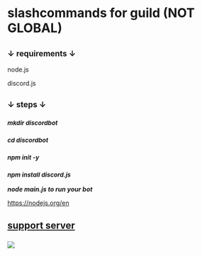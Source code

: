 # slashcommands for guild (NOT GLOBAL)

## <sub>↓ requirements ↓<sub>

node.js

discord.js

## <sub>↓ steps ↓<sub>

### <sup>***mkdir discordbot<sup>*** ###

### <sup>***cd discordbot<sup>*** ###

### <sup>***npm init -y<sup>*** ###

### ***<sup>npm install discord.js<sup>*** ###

***node main.js to run your bot***

https://nodejs.org/en

## **[support server](https://discord.gg/YG6MxSNm38)**

### ![](https://cdn.discordapp.com/attachments/1242055520450515036/1242056176305307760/Ccg_logo.webp?ex=664c7274&is=664b20f4&hm=282904fc4d0b3cd4a7d69317776ea50c3896a5e234af789486547728f0013f43&)
